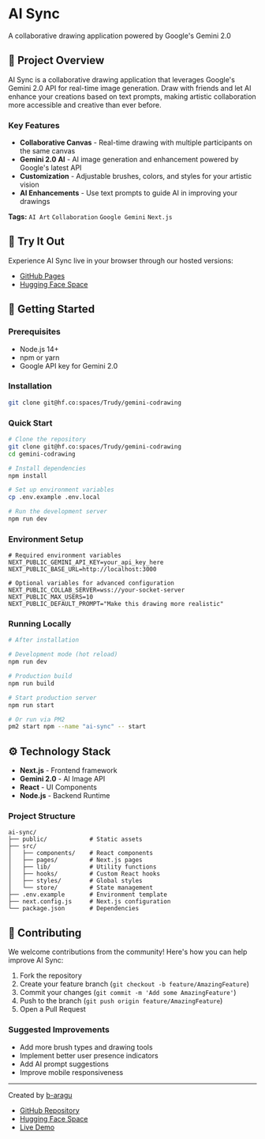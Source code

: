# AI Sync

A collaborative drawing application powered by Google's Gemini 2.0

## 🎨 Project Overview

AI Sync is a collaborative drawing application that leverages Google's Gemini 2.0 API for real-time image generation. Draw with friends and let AI enhance your creations based on text prompts, making artistic collaboration more accessible and creative than ever before.

### Key Features

- **Collaborative Canvas** - Real-time drawing with multiple participants on the same canvas
- **Gemini 2.0 AI** - AI image generation and enhancement powered by Google's latest API
- **Customization** - Adjustable brushes, colors, and styles for your artistic vision
- **AI Enhancements** - Use text prompts to guide AI in improving your drawings

**Tags:** `AI Art` `Collaboration` `Google Gemini` `Next.js`

## 🚀 Try It Out

Experience AI Sync live in your browser through our hosted versions:

- [GitHub Pages](https://b-aragu.github.io/ArtSync/)
- [Hugging Face Space](https://huggingface.co/spaces/Trudy/gemini-codrawing)

## 🔧 Getting Started

### Prerequisites
- Node.js 14+
- npm or yarn
- Google API key for Gemini 2.0

### Installation

```bash
git clone git@hf.co:spaces/Trudy/gemini-codrawing
```

### Quick Start

```bash
# Clone the repository
git clone git@hf.co:spaces/Trudy/gemini-codrawing
cd gemini-codrawing

# Install dependencies
npm install

# Set up environment variables
cp .env.example .env.local

# Run the development server
npm run dev
```

### Environment Setup

```
# Required environment variables
NEXT_PUBLIC_GEMINI_API_KEY=your_api_key_here
NEXT_PUBLIC_BASE_URL=http://localhost:3000

# Optional variables for advanced configuration
NEXT_PUBLIC_COLLAB_SERVER=wss://your-socket-server
NEXT_PUBLIC_MAX_USERS=10
NEXT_PUBLIC_DEFAULT_PROMPT="Make this drawing more realistic"
```

### Running Locally

```bash
# After installation

# Development mode (hot reload)
npm run dev

# Production build
npm run build

# Start production server
npm run start

# Or run via PM2
pm2 start npm --name "ai-sync" -- start
```

## ⚙️ Technology Stack

- **Next.js** - Frontend framework
- **Gemini 2.0** - AI Image API
- **React** - UI Components
- **Node.js** - Backend Runtime

### Project Structure

```
ai-sync/
├── public/            # Static assets
├── src/
│   ├── components/    # React components
│   ├── pages/         # Next.js pages
│   ├── lib/           # Utility functions
│   ├── hooks/         # Custom React hooks
│   ├── styles/        # Global styles
│   └── store/         # State management
├── .env.example       # Environment template
├── next.config.js     # Next.js configuration
└── package.json       # Dependencies
```

## 🤝 Contributing

We welcome contributions from the community! Here's how you can help improve AI Sync:

1. Fork the repository
2. Create your feature branch (`git checkout -b feature/AmazingFeature`)
3. Commit your changes (`git commit -m 'Add some AmazingFeature'`)
4. Push to the branch (`git push origin feature/AmazingFeature`)
5. Open a Pull Request

### Suggested Improvements

- Add more brush types and drawing tools
- Implement better user presence indicators
- Add AI prompt suggestions
- Improve mobile responsiveness

---

Created by [b-aragu](https://github.com/b-aragu)

- [GitHub Repository](https://github.com/b-aragu/ArtSync)
- [Hugging Face Space](https://huggingface.co/spaces/Trudy/gemini-codrawing)
- [Live Demo](https://b-aragu.github.io/ArtSync/)
